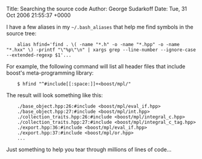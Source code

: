 Title: Searching the source code
Author: George Sudarkoff
Date: Tue, 31 Oct 2006 21:55:37 +0000

I have a few aliases in my `~/.bash_aliases` that help me find symbols in the source tree:

        alias hfind='find . \( -name "*.h" -o -name "*.hpp" -o -name "*.hxx" \) -printf "\"%p\"\n" | xargs grep --line-number --ignore-case --extended-regexp $1'...

For example, the following command will list all header files that
include boost's meta-programming library:

        $ hfind "^#include[[:space:]]+<boost/mpl/"

The result will look something like this:

        ./base_object.hpp:26:#include <boost/mpl/eval_if.hpp>
        ./base_object.hpp:27:#include <boost/mpl/int.hpp>
        ./collection_traits.hpp:26:#include <boost/mpl/integral_c.hpp>
        ./collection_traits.hpp:27:#include <boost/mpl/integral_c_tag.hpp>
        ./export.hpp:36:#include <boost/mpl/eval_if.hpp>
        ./export.hpp:37:#include <boost/mpl/or.hpp>
        ...

Just something to help you tear through millions of lines of code...
